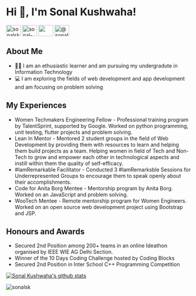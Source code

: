 <h1>Hi 👋, I'm Sonal Kushwaha!</h1>

<a href="https://twitter.com/sonalsk2306" target="blank"><img align="center" src="https://cdn.jsdelivr.net/npm/simple-icons@3.0.1/icons/twitter.svg" alt="sonalsk2306" height="30" width="40" /></a>
<a href="https://linkedin.com/in/sonal-kushwaha" target="blank"><img align="center" src="https://cdn.jsdelivr.net/npm/simple-icons@3.0.1/icons/linkedin.svg" alt="sonal-kushwaha" height="30" width="40" /></a>
<a href="mailto:@sonalkushwaha039@gmail.com" target="blank"><img align="center" src="https://cdn.jsdelivr.net/npm/simple-icons@3.0.1/icons/gmail.svg" height="30" width="40" /></a>
<a href="https://medium.com/@sonalsk" target="blank"><img align="center" src="https://cdn.jsdelivr.net/npm/simple-icons@3.0.1/icons/medium.svg" alt="@sonalsk" height="30" width="40" /></a>
<br>

## About Me

* :woman_student: I am an ethusiastic learner and am pursuing my undergradute in Information Technology
* :computer: I am exploring the fields of web development and app development and am focusing on problem solving

## My Experiences

* Women Techmakers Engineering Fellow - Professional training program by TalentSprint, supported by Google. Worked on python programming, unit testing, flutter projects and problem solving.
* Lean In Mentor - Mentored 2 student groups in the field of Web Development by providing them with resources to learn and helping them build projects as a team. Helping women in field of Tech and Non-Tech to grow and empower each other in technological aspects and instill within them the quality of self-efficacy.
* #IamRemarkable Facilitator - Conducted 3 #IamRemarksble Sessions for Underrepresented Groups to encourage them to speak openly about their accomplishments.
* Code for Anita Borg Mentee - Mentorship program by Anita Borg. Worked on an JavaScript and problem solving.
* WooTech Mentee -  Remote mentorship program for Women Engineers. Worked on an open source web development project using Bootstrap and JSP.

## Honours and Awards

* Secured 2nd Position among 200+ teams in an online Ideathon organised by IEEE WIE AG Delhi Section.
* Winner of the 10 Days Coding Challenge hosted by Coding Blocks
* Secured 2nd Position in Inter School C++ Programming Competition


[![Sonal Kushwaha's github stats](https://github-readme-stats.vercel.app/api?username=sonalsk&show_icons=true&theme=radical)](https://github.com/anuraghazra/github-readme-stats)

<p align="left"> <img src="https://komarev.com/ghpvc/?username=sonalsk&label=Profile%20views&color=0e75b6&style=flat" alt="sonalsk" /> </p>
